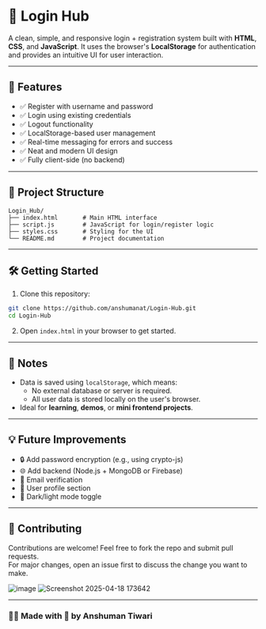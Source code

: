 # 🔐 Login Hub

A clean, simple, and responsive login + registration system built with **HTML**, **CSS**, and **JavaScript**. It uses the browser's **LocalStorage** for authentication and provides an intuitive UI for user interaction.

---

## 🚀 Features

- ✅ Register with username and password  
- ✅ Login using existing credentials  
- ✅ Logout functionality  
- ✅ LocalStorage-based user management  
- ✅ Real-time messaging for errors and success  
- ✅ Neat and modern UI design  
- ✅ Fully client-side (no backend)  

---

## 📁 Project Structure

```
Login_Hub/
├── index.html       # Main HTML interface
├── script.js        # JavaScript for login/register logic
├── styles.css       # Styling for the UI
└── README.md        # Project documentation
```

---

## 🛠️ Getting Started

1. Clone this repository:

```bash
git clone https://github.com/anshumanat/Login-Hub.git
cd Login-Hub
```

2. Open `index.html` in your browser to get started.

---

## 📌 Notes

- Data is saved using `localStorage`, which means:
  - No external database or server is required.
  - All user data is stored locally on the user's browser.
- Ideal for **learning**, **demos**, or **mini frontend projects**.

---

## 💡 Future Improvements

- 🔒 Add password encryption (e.g., using crypto-js)  
- 🌐 Add backend (Node.js + MongoDB or Firebase)  
- 📧 Email verification  
- 👥 User profile section  
- 🎨 Dark/light mode toggle  

---

## 🤝 Contributing

Contributions are welcome! Feel free to fork the repo and submit pull requests.  
For major changes, open an issue first to discuss the change you want to make.

![image](https://github.com/user-attachments/assets/1b1be2c9-548a-4476-9115-c5ff74fd58de)
![Screenshot 2025-04-18 173642](https://github.com/user-attachments/assets/ab5d236a-9dc0-41c6-aad1-baf35110a496)



---
### 👨‍💻 Made with 💖 by **Anshuman Tiwari**

